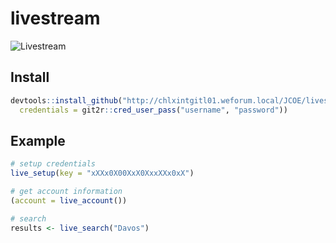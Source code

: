 # livestream

![Livestream](https://upload.wikimedia.org/wikipedia/commons/5/53/Livestream_logo-rgb_standard.png)

## Install

```r
devtools::install_github("http://chlxintgitl01.weforum.local/JCOE/livestream",
  credentials = git2r::cred_user_pass("username", "password"))
```

## Example

``` r
# setup credentials
live_setup(key = "xXXx0X00XxX0XxxXXx0xX")

# get account information
(account = live_account())

# search
results <- live_search("Davos")
```
